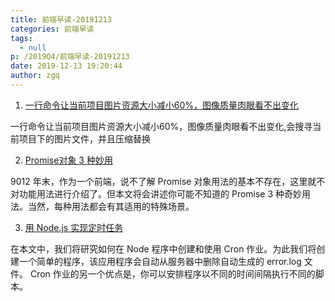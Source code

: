 ```yaml
---
title: 前端早读-20191213
categories: 前端早读
tags:
  - null
p: /2019Q4/前端早读-20191213
date: 2019-12-13 19:20:44
author: zgq
---
```


1. [一行命令让当前项目图片资源大小减小60%，图像质量肉眼看不出变化](https://segmentfault.com/a/1190000021302385)

一行命令让当前项目图片资源大小减小60%，图像质量肉眼看不出变化,会搜寻当前项目下的图片文件，并且压缩替换

2. [Promise对象 3 种妙用](https://segmentfault.com/a/1190000021291349)

9012 年末，作为一个前端，说不了解 Promise 对象用法的基本不存在，这里就不对功能用法进行介绍了。但本文将会讲述你可能不知道的 Promise 3 种奇妙用法。当然，每种用法都会有其适用的特殊场景。

3. [用 Node.js 实现定时任务](https://segmentfault.com/a/1190000021297365)

在本文中，我们将研究如何在 Node 程序中创建和使用 Cron 作业。为此我们将创建一个简单的程序，该应用程序会自动从服务器中删除自动生成的 error.log 文件。 Cron 作业的另一个优点是，你可以安排程序以不同的时间间隔执行不同的脚本。